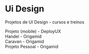 # Ui Design
Projetos de UI Design - cursos e treinos

Projeto (mobile) - DeployUX <br>
Handel - Origamid <br>
Caravan - Origamid <br>
Projeto Pessoal - Origamid <br>
